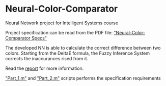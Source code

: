 # Neural-Color-Comparator

Neural Network project for Intelligent Systems course

Project specification can be read from the PDF file: [ "Neural-Color-Comparator Specs"](https://github.com/linofex/Neural-Color-Comparator/blob/master/Neural-Color-Comparator%20Specs.pdf)

The developed NN is able to calculate the correct difference between two colors. Starting from the DeltaE formula, the Fuzzy Inference System corrects the inaccurances rised from it.

Read the [report](https://github.com/linofex/Neural-Color-Comparator/blob/master/report.pdf)
for more information.

 ["Part_1.m"](https://github.com/linofex/Neural-Color-Comparator/blob/master/Part_1.m) and  ["Part_2.m"](https://github.com/linofex/Neural-Color-Comparator/blob/master/Part_2.m)
scripts performs the specification requirements






